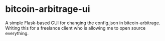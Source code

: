 bitcoin-arbitrage-ui
====================

A simple Flask-based GUI for changing the config.json in bitcoin-arbitrage. Writing this for a freelance client who is allowing me to open source everything.
